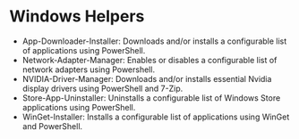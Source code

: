 # Windows Helpers

- App-Downloader-Installer: Downloads and/or installs a configurable list of applications using PowerShell.
- Network-Adapter-Manager: Enables or disables a configurable list of network adapters using Powershell.
- NVIDIA-Driver-Manager: Downloads and/or installs essential Nvidia display drivers using PowerShell and 7-Zip.
- Store-App-Uninstaller: Uninstalls a configurable list of Windows Store applications using PowerShell.
- WinGet-Installer: Installs a configurable list of applications using WinGet and PowerShell.
